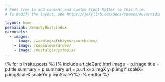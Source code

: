 ```yaml
---
# Feel free to add content and custom Front Matter to this file.
# To modify the layout, see https://jekyllrb.com/docs/themes/#overriding-theme-defaults

layout: home
permalink: /BeautyBust/index
carousels:
  - images: 
    - image: /weddingsoftheyearcourthouse/
    - image: /capsulewardrobe/
    - image: /nostalgicdystopia/
---
```


<style> 

.article
{
  background-position: 25% 75%;
}

.article-card
{
  background-color: rgba(255, 255,255, 0.95);
  height: 173px;
  width: 319px;
  margin: auto;
  margin-top: 200px;
}

.article-card-title
{
    font-family: 'Playfair Display', serif;
    font-style: italic;
    text-align: center;
    font-size: 30;
    width: 100%;
    translate: 0px 15px;
}

.article-card-summary
{
  font-family: 'Source Sans 3', sans-serif;
  font-size: 14;
  text-align: center;
  width: 100%;
  translate: 0px -10px;
}

.article_button__read_now
{
  background-color: #000000;
  width: 133px;
  height: 38px;
  margin: auto;
  transform: translate(0%, -15px);
}

.article_button__read_now:hover {
  background-color: #333;
}

.article_read_now
{
  text-align: center;
  text-decoration: none;
  color: white;
  font-family: 'Source Sans 3', sans-serif;
  font-size: 14;
  line-height: 40px;
}

</style>

<div class="grid-container">
{% for p in site.posts %}
    {% include articleCard.html image = p.image title = p.title summary = p.summary url = p.url x=p.imgX y=p.imgY scaleX= p.imgScaleX scaleY= p.imgScaleY%}
{% endfor %}
</div>